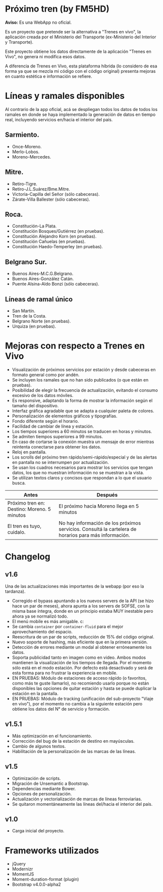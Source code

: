 # Próximo tren (by FM5HD)
**Aviso:** Es una WebApp no oficial. 

Es un proyecto que pretende ser la alternativa a "Trenes en vivo", la aplicación creada por el Ministerio del Transporte (ex-Ministerio del Interior y Transporte).

Este proyecto obtiene los datos directamente de la aplicación "Trenes en Vivo", no genera ni modifica esos datos. 

A diferencia de Trenes en Vivo, esta plataforma híbrida (lo considero de esa forma ya que se mezcla mi código con el código original) presenta mejoras en cuanto estética e información se refiere.

# Líneas y ramales disponibles 
Al contrario de la app oficial, acá se despliegan todos los datos de todos los ramales en donde se haya implementado la generación de datos en tiempo real, incluyendo servicios en/hacia el interior del país. 

## Sarmiento. 
* Once-Moreno. 
* Merlo-Lobos. 
* Moreno-Mercedes. 

## Mitre. 
* Retiro-Tigre. 
* Retiro-J.L.Suárez/Bme.Mitre. 
* Victoria-Capilla del Señor (sólo cabeceras). 
* Zárate-Villa Ballester (sólo cabeceras). 

## Roca. 
* Constitución-La Plata. 
* Constitución Bosques/Gutiérrez (en pruebas). 
* Constitución Alejandro Korn (en pruebas). 
* Constitución Cañuelas (en pruebas). 
* Constitución Haedo-Temperley (en pruebas). 

## Belgrano Sur. 
* Buenos Aires-M.C.G.Belgrano. 
* Buenos Aires-González Catán. 
* Puente Alsina-Aldo Bonzi (sólo cabeceras). 

## Líneas de ramal único
* San Martín. 
* Tren de la Costa. 
* Belgrano Norte (en pruebas). 
* Urquiza (en pruebas). 

# Mejoras con respecto a Trenes en Vivo
* Visualización de próximos servicios por estación y desde cabeceras en formato general como por andén. 
* Se incluyen los ramales que no han sido publicados (o que están en pruebas). 
* Posibilidad de elegir la frecuencia de actualización, evitando el consumo excesivo de los datos móviles. 
* Es responsive, adaptando la forma de mostrar la información según el tamaño del dispositivo. 
* Interfaz gráfica agradable que se adapta a cualquier paleta de colores. 
* Personalización de elementos gráficos y tipografías. 
* Fondo diferente según el horario. 
* Facilidad de cambiar de línea y estación. 
* Los tiempos superiores a 60 minutos se traducen en horas y minutos. 
* Se admiten tiempos superiores a 99 minutos. 
* En caso de cortarse la conexión muestra un mensaje de error mientras reintenta conectarse para obtener los datos. 
* Reloj en pantalla. 
* Los scrolls del próximo tren rápido/semi-rápido/especial y de las alertas en pantalla no se interrumpen por actualización.
* Se usan los cuadros necesarios para mostrar los servicios que tengan datos, los que no muestran información no se muestran a la vista. 
* Se utilizan textos claros y concisos que respondan a lo que el usuario busca. 

| Antes | Después |
| ------------- | ------------- |
| Próximo tren en: Destino: Moreno. 5 minutos | El próximo hacia Moreno llega en 5 minutos |
| El tren es tuyo, cuidalo. | No hay información de los próximos servicios. Consultá la cartelera de horarios para más información. |

# Changelog 
## v1.6 
Una de las actualizaciones más importantes de la webapp (por eso la tardanza). 
* Corregido el bypass apuntando a los nuevos servers de la API (se hizo hace un par de meses), ahora apunta a los servers de SOFSE, con la misma base íntegra, donde en un principio estaba MUY inestable pero ahora ya se normalizó todo. 
* El menú mobile es más amigable. c: 
* Se cambia `container` por `container-fluid` para el mejor aprovechamiento del espacio. 
* Reescritura de un par de scripts, reducción de 15% del código original. 
* Nuevo soporte de hashing, más eficiente que en la primera versión. 
* Detección de errores mediante un modal al obtener erróneamente los datos. 
* Soporta publicidad tanto en imagen como en video. Ambos modos mantienen la visualización de los tiempos de llegada. Por el momento sólo está en el modo estación. Por defecto está desactivado y será de esta forma para no frustrar la experiencia en mobile. 
* EN PRUEBAS: Módulo de estaciones de acceso rápido (o favoritos, como más te guste llamarlo), no recomiendo usarlo porque no están disponibles las opciones de quitar estación y hasta se puede duplicar la estación en la pantalla. 
* EN PRUEBAS: Módulo de tracking (unificación del sub-proyecto "Viaje en vivo"), por el momento no cambia a la siguiente estación pero obtiene los datos del N° de servicio y formación. 

## v1.5.1 
* Más optimización en el funcionamiento. 
* Corrección del bug de la estación de destino en mayúsculas. 
* Cambio de algunos textos. 
* Habilitación de la personalización de las marcas de las líneas. 

## v1.5
* Optimización de scripts. 
* Migración de Unsemantic a Bootstrap. 
* Dependencias mediante Bower. 
* Opciones de personalización. 
* Actualización y vectorialización de marcas de líneas ferroviarias. 
* Se quitaron momentáneamente las líneas del/hacia el interior del país. 

## v1.0
* Carga inicial del proyecto.

# Frameworks utilizados
* jQuery 
* Modernizr 
* MomentJS 
* Moment-duration-format (plugin) 
* Bootstrap v4.0.0-alpha2